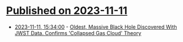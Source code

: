 # [Published on 2023-11-11](index.md)

* [2023-11-11, 15:34:00](https://science.slashdot.org/story/23/11/11/0616220/oldest-massive-black-hole-discovered-with-jwst-data-confirms-collapsed-gas-cloud-theory?utm_source=rss1.0mainlinkanon&utm_medium=feed) - [Oldest, Massive Black Hole Discovered With JWST Data. Confirms 'Collapsed Gas Cloud' Theory](https://science.slashdot.org/story/23/11/11/0616220/oldest-massive-black-hole-discovered-with-jwst-data-confirms-collapsed-gas-cloud-theory?utm_source=rss1.0mainlinkanon&utm_medium=feed)
